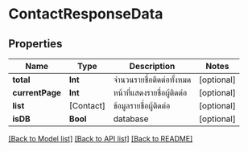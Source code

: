 # ContactResponseData

## Properties
Name | Type | Description | Notes
------------ | ------------- | ------------- | -------------
**total** | **Int** | จำนวนรายชื่อติดต่อทั้งหมด | [optional] 
**currentPage** | **Int** | หน้าที่แสดงรายชื่อผู้ติดต่อ | [optional] 
**list** | [Contact] | ข้อมูลรายชื่อผู้ติดต่อ | [optional] 
**isDB** | **Bool** | database | [optional] 

[[Back to Model list]](../README.md#documentation-for-models) [[Back to API list]](../README.md#documentation-for-api-endpoints) [[Back to README]](../README.md)



